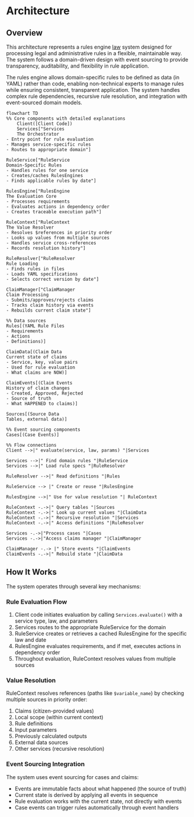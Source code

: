 # Architecture

## Overview

This architecture represents a rules engine [law](../law) system designed for processing legal and administrative rules
in a flexible, maintainable way. The system follows a domain-driven design with event sourcing to provide transparency,
auditability, and flexibility in rule application.

The rules engine allows domain-specific rules to be defined as data (in YAML) rather than code, enabling non-technical
experts to manage rules while ensuring consistent, transparent application. The system handles complex rule
dependencies, recursive rule resolution, and integration with event-sourced domain models.

```mermaid
flowchart TD
%% Core components with detailed explanations
    Client([Client Code])
    Services["Services
    The Orchestrator
- Entry point for rule evaluation
- Manages service-specific rules
- Routes to appropriate domain"]

RuleService["RuleService
Domain-Specific Rules
- Handles rules for one service
- Creates/caches RulesEngines
- Finds applicable rules by date"]

RulesEngine["RulesEngine
The Evaluation Core
- Processes requirements
- Evaluates actions in dependency order
- Creates traceable execution path"]

RuleContext["RuleContext
The Value Resolver
- Resolves $references in priority order
- Looks up values from multiple sources
- Handles service cross-references
- Records resolution history"]

RuleResolver["RuleResolver
Rule Loading
- Finds rules in files
- Loads YAML specifications
- Selects correct version by date"]

ClaimManager["ClaimManager
Claim Processing
- Submits/approves/rejects claims
- Tracks claim history via events
- Rebuilds current claim state"]

%% Data sources
Rules[(YAML Rule Files
- Requirements
- Actions
- Definitions)]

ClaimData[(Claim Data
Current state of claims
- Service, key, value pairs
- Used for rule evaluation
- What claims are NOW)]

ClaimEvents[(Claim Events
History of claim changes
- Created, Approved, Rejected
- Source of truth
- What HAPPENED to claims)]

Sources[(Source Data
Tables, external data)]

%% Event sourcing components
Cases[(Case Events)]

%% Flow connections
Client -->|" evaluate(service, law, params) "|Services

Services -->|" Find domain rules "|RuleService
Services -->|" Load rule specs "|RuleResolver

RuleResolver -->|" Read definitions "|Rules

RuleService --> |" Create or reuse "|RulesEngine

RulesEngine -->|" Use for value resolution "| RuleContext

RuleContext -.->|" Query tables "|Sources
RuleContext -.->|" Look up current values "|ClaimData
RuleContext -.->|" Recursive resolution "|Services
RuleContext -.->|" Access definitions "|RuleResolver

Services -.->|"Process cases "|Cases
Services -.->|"Access claims manager "|ClaimManager

ClaimManager -.-> |" Store events "|ClaimEvents
ClaimEvents -.->|" Rebuild state "|ClaimData
```

## How It Works

The system operates through several key mechanisms:

### Rule Evaluation Flow

1. Client code initiates evaluation by calling `Services.evaluate()` with a service type, law, and parameters
2. Services routes to the appropriate RuleService for the domain
3. RuleService creates or retrieves a cached RulesEngine for the specific law and date
4. RulesEngine evaluates requirements, and if met, executes actions in dependency order
5. Throughout evaluation, RuleContext resolves values from multiple sources

### Value Resolution

RuleContext resolves references (paths like `$variable_name`) by checking multiple sources in priority order:

1. Claims (citizen-provided values)
2. Local scope (within current context)
3. Rule definitions
4. Input parameters
5. Previously calculated outputs
6. External data sources
7. Other services (recursive resolution)

### Event Sourcing Integration

The system uses event sourcing for cases and claims:

- Events are immutable facts about what happened (the source of truth)
- Current state is derived by applying all events in sequence
- Rule evaluation works with the current state, not directly with events
- Case events can trigger rules automatically through event handlers
